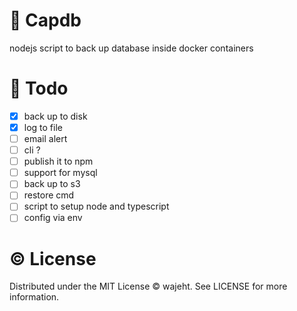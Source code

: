 # 💾 Capdb

nodejs script to back up database inside docker containers

# 📝 Todo

- [x] back up to disk
- [x] log to file
- [ ] email alert
- [ ] cli ?
- [ ] publish it to npm
- [ ] support for mysql
- [ ] back up to s3
- [ ] restore cmd
- [ ] script to setup node and typescript
- [ ] config via env

# © License

Distributed under the MIT License © wajeht. See LICENSE for more information.
